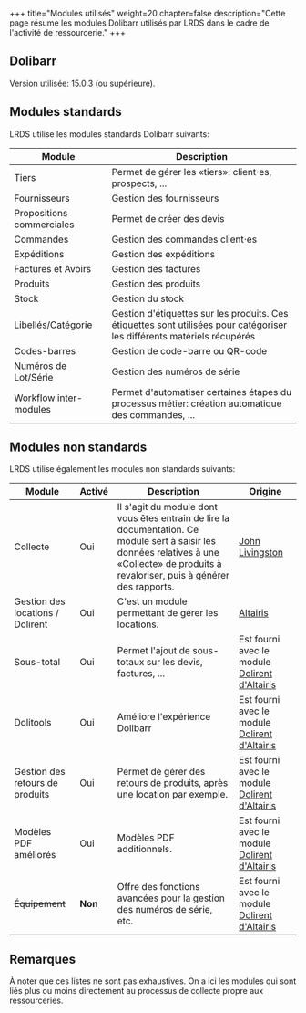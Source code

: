 +++
title="Modules utilisés"
weight=20
chapter=false
description="Cette page résume les modules Dolibarr utilisés par LRDS dans le cadre de l'activité de ressourcerie."
+++

## Dolibarr

Version utilisée: 15.0.3 (ou supérieure).

## Modules standards

LRDS utilise les modules standards Dolibarr suivants:

| Module | Description
|--|--|
| Tiers | Permet de gérer les «tiers»: client⋅es, prospects, ... |
| Fournisseurs | Gestion des fournisseurs |
| Propositions commerciales | Permet de créer des devis |
| Commandes | Gestion des commandes client⋅es |
| Expéditions | Gestion des expéditions |
| Factures et Avoirs | Gestion des factures |
| Produits | Gestion des produits |
| Stock | Gestion du stock |
| Libellés/Catégorie | Gestion d'étiquettes sur les produits. Ces étiquettes sont utilisées pour catégoriser les différents matériels récupérés |
| Codes-barres | Gestion de code-barre ou QR-code |
| Numéros de Lot/Série | Gestion des numéros de série |
| Workflow inter-modules | Permet d'automatiser certaines étapes du processus métier: création automatique des commandes, ... |

## Modules non standards

LRDS utilise également les modules non standards suivants:

| Module | Activé | Description | Origine |
|--|--|--|--|
| Collecte | Oui | Il s'agit du module dont vous êtes entrain de lire la documentation. Ce module sert à saisir les données relatives à une «Collecte» de produits à revaloriser, puis à générer des rapports. | [John Livingston](https://johnxlivingston.github.io/DolibarrPickup/) |
| Gestion des locations / Dolirent | Oui |  C'est un module permettant de gérer les locations. | [Altairis](https://www.altairis.fr/boutique/dolirent/) |
| Sous-total | Oui |  Permet l'ajout de sous-totaux sur les devis, factures, ... | Est fourni avec le module [Dolirent d'Altairis](https://www.altairis.fr/boutique/dolirent/) |
| Dolitools | Oui |  Améliore l'expérience Dolibarr | Est fourni avec le module [Dolirent d'Altairis](https://www.altairis.fr/boutique/dolirent/) |
| Gestion des retours de produits | Oui |  Permet de gérer des retours de produits, après une location par exemple. | Est fourni avec le module [Dolirent d'Altairis](https://www.altairis.fr/boutique/dolirent/) |
| Modèles PDF améliorés | Oui |  Modèles PDF additionnels. | Est fourni avec le module [Dolirent d'Altairis](https://www.altairis.fr/boutique/dolirent/) |
| ~~Équipement~~ | **Non** |  Offre des fonctions avancées pour la gestion des numéros de série, etc. | Est fourni avec le module [Dolirent d'Altairis](https://www.altairis.fr/boutique/dolirent/) |

## Remarques

À noter que ces listes ne sont pas exhaustives. On a ici les modules qui sont liés
plus ou moins directement au processus de collecte propre aux ressourceries.
